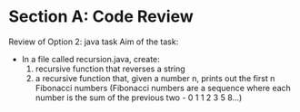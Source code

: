 # Section A: Code Review
Review of Option 2: java task 
Aim of the task: 
- In a file called recursion.java, create:
    1. recursive function that reverses a string
    2. a recursive function that, given a number n, prints out the first n Fibonacci numbers (Fibonacci numbers are a sequence where each number is the sum of the previous two - 0 1 1 2 3 5 8...)

